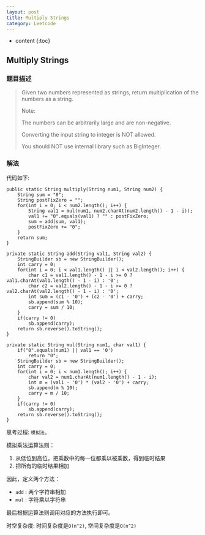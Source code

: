 ```yaml
---
layout: post
title: Multiply Strings
category: Leetcode
---
```


* content
{:toc}

## Multiply Strings

### 题目描述

> Given two numbers represented as strings, return multiplication of the numbers as a string.
> 
> Note:
> 
> The numbers can be arbitrarily large and are non-negative.
> 
> Converting the input string to integer is NOT allowed.
> 
> You should NOT use internal library such as BigInteger.

### 解法

代码如下:

    public static String multiply(String num1, String num2) {
        String sum = "0";
        String postFixZero = "";
        for(int i = 0; i < num2.length(); i++) {
            String val1 = mul(num1, num2.charAt(num2.length() - 1 - i));
            val1 += "0".equals(val1) ? "" : postFixZero;
            sum = add(sum, val1);
            postFixZero += "0";
        }
        return sum;
    }

    private static String add(String val1, String val2) {
        StringBuilder sb = new StringBuilder();
        int carry = 0;
        for(int i = 0; i < val1.length() || i < val2.length(); i++) {
            char c1 = val1.length() - 1 - i >= 0 ? val1.charAt(val1.length() - 1 - i) : '0';
            char c2 = val2.length() - 1 - i >= 0 ? val2.charAt(val2.length() - 1 - i) : '0';
            int sum = (c1 - '0') + (c2 - '0') + carry;
            sb.append(sum % 10);
            carry = sum / 10;
        }
        if(carry != 0)
            sb.append(carry);
        return sb.reverse().toString();
    }

    private static String mul(String num1, char val1) {
        if("0".equals(num1) || val1 == '0')
            return "0";
        StringBuilder sb = new StringBuilder();
        int carry = 0;
        for(int i = 0; i < num1.length(); i++) {
            char val2 = num1.charAt(num1.length() - 1 - i);
            int m = (val1 - '0') * (val2 - '0') + carry;
            sb.append(m % 10);
            carry = m / 10;
        }
        if(carry != 0)
            sb.append(carry);
        return sb.reverse().toString();
    }

思考过程: `模拟法`。

模拟乘法运算法则：

1. 从低位到高位，把乘数中的每一位都乘以被乘数，得到临时结果
2. 把所有的临时结果相加

因此，定义两个方法：

* `add` : 两个字符串相加
* `mul` : 字符乘以字符串

最后根据运算法则调用对应的方法执行即可。

时空复杂度: 时间复杂度是`O(n^2)`, 空间复杂度是`O(n^2)`